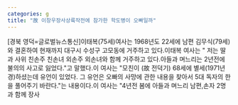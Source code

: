 ```yaml
---
categories: g
title: "故 이창우장사상륙작전에 참가한 학도병이 오빠일까"
---
```

[경북 영덕=글로벌뉴스통신]이태복(75세)여사는 1968년도 22세에 남편 김무식(79세)와 결혼하여 현재까지 대구시 수성구 고모동에 거주하고 있다.이태복 여사는 " 저는 딸과 사위 친손주 친손녀 외손주 외손녀와 함께 거주하고 있다.아들과 며느리는 2년전에 불의의 사고로 잃었다."고 말했다.이 여사는 "모친이 (故 전덕기) 68세에 별세(1971년경)하셨는데 유언이 있었다. 그 유언은 오빠의 사망에 관한 내용을 찾아서 5대 독자의 한을 풀어주기 바란다."는 내용이다.이 여사는 "4년전 봄에 아들과 며느리 남편,손자 2명과 함께 장사